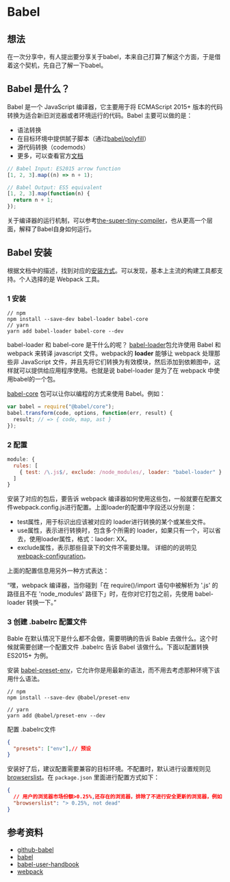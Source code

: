 # Babel
## 想法
在一次分享中，有人提出要分享关于babel，本来自己打算了解这个方面，于是借着这个契机，先自己了解一下babel。

## Babel 是什么？
Babel 是一个 JavaScript 编译器，它主要用于将 ECMAScript 2015+ 版本的代码转换为适合新旧浏览器或者环境运行的代码。Babel 主要可以做的是：
- 语法转换
- 在目标环境中提供腻子脚本（通过[babel/polyfill][url-doc-babel-polyfill]）
- 源代码转换（codemods）
- 更多，可以查看官方[文档][url-babel-doc]

```javascript
// Babel Input: ES2015 arrow function
[1, 2, 3].map((n) => n + 1);

// Babel Output: ES5 equivalent
[1, 2, 3].map(function(n) {
  return n + 1;
});
```
关于编译器的运行机制，可以参考[the-super-tiny-compiler][url-the-super-tiny-compiler]，也从更高一个层面，解释了Babel自身如何运行。

## Babel 安装
根据文档中的描述，找到对应的[安装方式][url-babel-setup]。可以发现，基本上主流的构建工具都支持。个人选择的是 Webpack 工具。

### 1 安装
```shell
// npm
npm install --save-dev babel-loader babel-core
// yarn
yarn add babel-loader babel-core --dev
```
babel-loader 和 babel-core 是干什么的呢？
[babel-loader][url-babel-loader]包允许使用 Babel 和 webpack 来转译 javascript 文件。webpack的 **loader** 能够让 webpack 处理那些非 JavaScript 文件，并且先将它们转换为有效模块，然后添加到依赖图中，这样就可以提供给应用程序使用。也就是说 babel-loader 是为了在 webpack 中使用babel的一个包。

[babel-core][url-babel-core-docs] 包可以让你以编程的方式来使用 Babel。例如：
```javascript
var babel = require("@babel/core");
babel.transform(code, options, function(err, result) {
  result; // => { code, map, ast }
});
```

### 2 配置
```javascript
module: {
  rules: [
    { test: /\.js$/, exclude: /node_modules/, loader: "babel-loader" }
  ]
}
```
安装了对应的包后，要告诉 webpack 编译器如何使用这些包，一般就要在配置文件webpack.config.js进行配置。上面loader的配置中字段还以分别是：
- test属性，用于标识出应该被对应的 loader进行转换的某个或某些文件。
- use属性，表示进行转换时，包含多个所需的 loader，如果只有一个，可以省去，使用loader属性，格式：laoder: XX。
- exclude属性，表示那些目录下的文件不需要处理。
详细的的说明见[webpack-configuration][url-webpack-configuration]。

上面的配置信息用另外一种方式表达：

“嘿，webpack 编译器，当你碰到「在 require()/import 语句中被解析为 '.js' 的路径且不在 'node_modules' 路径下」时，在你对它打包之前，先使用 babel-loader 转换一下。”

### 3 创建 .babelrc 配置文件
Bable 在默认情况下是什么都不会做，需要明确的告诉 Bable 去做什么。这个时候就需要创建一个配置文件 .babelrc 告诉 Babel 该做什么。下面以配置转换 ES2015+ 为例。

安装 [babel-preset-env][url-docs-babel-preset-env]，它允许你是用最新的语法，而不用去考虑那种环境下该用什么语法。
```shell
// npm
npm install --save-dev @babel/preset-env

// yarn
yarn add @babel/preset-env --dev
```
配置 .babelrc文件
```json
{
  "presets": ["env"],// 预设
}
```
安装好了后，建议配置需要兼容的目标环境。不配置时，默认进行设置规则见[browserslist][url-dcos-browserslist]。在 `package.json` 里面进行配置方式如下：
```json
{
  // 用户的浏览器市场份额>0.25%,还存在的浏览器，排除了不进行安全更新的浏览器，例如 IE 10 和 BlackBerry
  "browserslist": "> 0.25%, not dead"
}
```

## 参考资料
- [github-babel][url-babel]
- [babel][url-babel-github-io]
- [babel-user-handbook][url-babel-user-handbook]
- [webpack][url-webpack]


<!-- Babel 是什么？ -->
[url-babel-doc]:https://babeljs.io/docs/en
[url-doc-babel-polyfill]:https://babeljs.io/docs/en/babel-polyfill
[url-the-super-tiny-compiler]:https://github.com/jamiebuilds/the-super-tiny-compiler
[url-babel-loader]:https://github.com/babel/babel-loader

<!-- Bebel 安装 -->
[url-babel-setup]:https://babeljs.io/setup.html
[url-babel-core-docs]:https://babeljs.io/docs/en/babel-core
[url-webpack-configuration]:https://webpack.js.org/configuration/
[url-docs-babel-preset-env]:https://babeljs.io/docs/en/babel-preset-env
[url-dcos-browserslist]:https://github.com/browserslist/browserslist#queries

<!-- 参考资料 -->
[url-babel]:https://github.com/babel/babel
[url-babel-github-io]:https://babeljs.io/
[url-babel-user-handbook]:https://github.com/jamiebuilds/babel-handbook/blob/master/translations/zh-Hans/user-handbook.md
[url-webpack]:https://webpack.js.org/concepts/